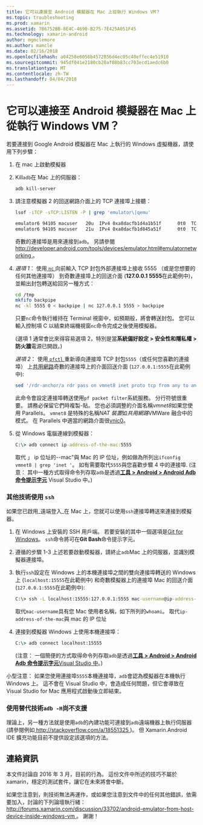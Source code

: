 ```yaml
---
title: 它可以連接至 Android 模擬器在 Mac 上從執行 Windows VM？
ms.topic: troubleshooting
ms.prod: xamarin
ms.assetid: 7B6752BB-8E4C-4690-B275-7E425A051F45
ms.technology: xamarin-android
author: mgmclemore
ms.author: mamcle
ms.date: 02/16/2018
ms.openlocfilehash: a04258e6056b4572856d4ec05c40effec4e51910
ms.sourcegitcommit: 945df041e2180cb20af08b83cc703ecd1aedc6b0
ms.translationtype: MT
ms.contentlocale: zh-TW
ms.lasthandoff: 04/04/2018
---
```

# <a name="is-it-possible-to-connect-to-android-emulators-running-on-a-mac-from-a-windows-vm"></a>它可以連接至 Android 模擬器在 Mac 上從執行 Windows VM？

若要連接到 Google Android 模擬器在 Mac 上執行的 Windows 虛擬機器，請使用下列步驟：

1.  在 mac 上啟動模擬器

2.  Kill`adb`在 Mac 上的伺服器：

    ```bash
    adb kill-server
    ```

3.  請注意模擬器 2 的回送網路介面上的 TCP 連接埠上接聽：

    ```bash
    lsof -iTCP -sTCP:LISTEN -P | grep 'emulator\|qemu'

    emulator6 94105 macuser   20u  IPv4 0xa8dacfb1d4a1b51f      0t0  TCP localhost:5555 (LISTEN)
    emulator6 94105 macuser   21u  IPv4 0xa8dacfb1d845a51f      0t0  TCP localhost:5554 (LISTEN)
    ```

    奇數的連接埠是用來連接到`adb`。 另請參閱[ http://developer.android.com/tools/devices/emulator.html#emulatornetworking ](http://developer.android.com/tools/devices/emulator.html#emulatornetworking)。

4.  _選項 1_： 使用[ `nc` ](https://developer.apple.com/library/mac/documentation/Darwin/Reference/ManPages/man1/nc.1.html)向前輸入 TCP 封包外部連接埠上接收 5555 （或是您想要的任何其他連接埠） 到奇數連接埠上的回送介面 (**127.0.0.1 5555**在此範例中)，並輸出封包轉送給回另一種方式：

    ```bash
    cd /tmp
    mkfifo backpipe
    nc -kl 5555 0 < backpipe | nc 127.0.0.1 5555 > backpipe
    ```

    只要`nc`命令執行維持在 Terminal 視窗中，如預期般，將會轉送封包。 您可以輸入控制項 C 以結束終端機視窗`nc`命令完成之後使用模擬器。

    (選項 1 通常會比來得容易選項 2，特別是當**系統偏好設定 > 安全性和隱私權 > 防火牆**電源已開啟。) 

    _選項 2_： 使用[ `pfctl` ](https://developer.apple.com/library/mac/documentation/Darwin/Reference/ManPages/man8/pfctl.8.html)重新導向連接埠 TCP 封包`5555`（或任何您喜歡的連接埠） 上[共用網路](http://kb.parallels.com/en/4948)奇數的連接埠上的介面回送介面 (`127.0.0.1:5555`在此範例中):

    ```bash
    sed '/rdr-anchor/a rdr pass on vmnet8 inet proto tcp from any to any port 5555 -> 127.0.0.1 port 5555' /etc/pf.conf | sudo pfctl -ef -
    ```

    此命令會設定連接埠轉送使用`pf packet filter`系統服務。 分行符號很重要。 請務必保留它們時複製-貼。 您也必須調整的介面名稱*vmnet8*如果您使用 Parallels。 `vmnet8` 是特殊的名稱*NAT 裝置*如*共用網路*VMWare 融合中的模式。 在 Parallels 中適當的網路介面很[vnic0](http://download.parallels.com/doc/psbm/en/Parallels_Server_Bare_Metal_Users_Guide/29258.htm)。

5.  從 Windows 電腦連線到模擬器：

    ```cmd
    C:\> adb connect ip-address-of-the-mac:5555
    ```

    取代 」 ip 位址的--mac"與 Mac 的 IP 位址，例如做為所列出`ifconfig vmnet8 | grep 'inet '`。 如有需要取代`5555`與您喜歡步驟 4 中的連接埠\. (注意： 其中一種方式取得命令列存取`adb`是透過[**工具 > Android > Android Adb 命令提示字元**](~/cross-platform/troubleshooting/questions/version-logs.md#adb-logcat) Visual Studio 中。)

### <a name="alternate-technique-using-ssh"></a>其他技術使用 `ssh`

如果您已啟用_遠端登入_在 Mac 上，您就可以使用`ssh`連接埠轉送來連接到模擬器。

1.  在 Windows 上安裝的 SSH 用戶端。 若要安裝的其中一個選項是[Git for Windows](https://git-for-windows.github.io/)。 `ssh`命令將可在**Git Bash**命令提示字元。

2.  遵循的步驟 1-3 上述若要啟動模擬器，請終止`adb`Mac 上的伺服器，並識別模擬器連接埠。

3.  執行`ssh`設定在 Windows 上的本機連接埠之間的雙向連接埠轉送的 Windows 上 (`localhost:15555`在此範例中) 和奇數模擬器上的連接埠 Mac 的回送介面 (`127.0.0.1:5555`在此範例中):

    ```cmd 
    C:\> ssh -L localhost:15555:127.0.0.1:5555 mac-username@ip-address-of-the-mac
    ```

    取代`mac-username`具有您 Mac 使用者名稱，如下所列的`whoami`。 取代`ip-address-of-the-mac`與 mac 的 IP 位址

4.  連接到模擬器 Windows 上使用本機連接埠：

    ```cmd
    C:\> adb connect localhost:15555
    ```

    (注意： 一個簡便的方式取得命令列存取`adb`是透過[**工具 > Android > Android Adb 命令提示字元**Visual Studio 中](~/cross-platform/troubleshooting/questions/version-logs.md#adb-logcat)。)

小型注意： 如果您使用連接埠`5555`本機連接埠，`adb`會認為模擬器在本機執行 Windows 上。 這不會在 Visual Studio 中，會造成任何問題，但它會導致在 Visual Studio for Mac 應用程式啟動後立即結束。

### <a name="alternate-technique-using-adb--h-is-not-yet-supported"></a>使用替代技術`adb -H`尚不支援

理論上，另一種方法就是使用`adb`的內建功能可連接到`adb`遠端機器上執行伺服器 (請參閱例如[ http://stackoverflow.com/a/18551325 ](http://stackoverflow.com/a/18551325))。
但 Xamarin.Android IDE 擴充功能目前不提供設定該選項的方法。

## <a name="contact-information"></a>連絡資訊

本文件討論自 2016 年 3 月，目前的行為。 這份文件中所述的技巧不屬於 xamarin，穩定的測試套件，讓它在未來將會中斷。

如果您注意到，則技術無法再運作，或如果您注意到文件中的任何其他錯誤，依需要加入，討論的下列論壇執行緒： [ http://forums.xamarin.com/discussion/33702/android-emulator-from-host-device-inside-windows-vm ](http://forums.xamarin.com/discussion/33702/android-emulator-from-host-device-inside-windows-vm)。
謝謝！

